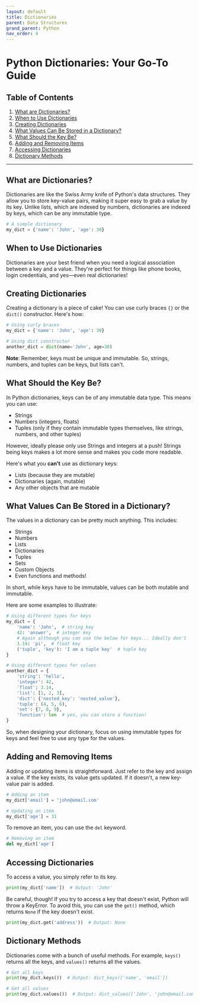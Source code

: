 ```yaml
---
layout: default
title: Dictionaries
parent: Data Structures
grand_parent: Python
nav_order: 4
---
```


# Python Dictionaries: Your Go-To Guide

## Table of Contents

1. [What are Dictionaries?](#what-are-dictionaries)
2. [When to Use Dictionaries](#when-to-use-dictionaries)
3. [Creating Dictionaries](#creating-dictionaries)
4. [What Values Can Be Stored in a Dictionary?](#what-values-can-be-stored-in-a-dictionary)
5. [What Should the Key Be?](#what-should-the-key-be)
6. [Adding and Removing Items](#adding-and-removing-items)
7. [Accessing Dictionaries](#accessing-dictionaries)
8. [Dictionary Methods](#dictionary-methods)

---

## What are Dictionaries?

Dictionaries are like the Swiss Army knife of Python's data structures. They allow you to store key-value pairs, making it super easy to grab a value by its key. Unlike lists, which are indexed by numbers, dictionaries are indexed by keys, which can be any immutable type.

```python
# A simple dictionary
my_dict = {'name': 'John', 'age': 30}
```

## When to Use Dictionaries

Dictionaries are your best friend when you need a logical association between a key and a value. They're perfect for things like phone books, login credentials, and yes—even real dictionaries!

## Creating Dictionaries

Creating a dictionary is a piece of cake! You can use curly braces `{}` or the `dict()` constructor. Here's how:

```python
# Using curly braces
my_dict = {'name': 'John', 'age': 30}

# Using dict constructor
another_dict = dict(name='John', age=30)
```

**Note**: Remember, keys must be unique and immutable. So, strings, numbers, and tuples can be keys, but lists can't.

## What Should the Key Be?

In Python dictionaries, keys can be of any immutable data type. This means you can use:

- Strings
- Numbers (integers, floats)
- Tuples (only if they contain immutable types themselves, like strings, numbers, and other tuples)

However, ideally please only use Strings and integers at a push! Strings being keys makes a lot more sense and makes you code more readable.

Here's what you **can't** use as dictionary keys:

- Lists (because they are mutable)
- Dictionaries (again, mutable)
- Any other objects that are mutable

## What Values Can Be Stored in a Dictionary?

The values in a dictionary can be pretty much anything. This includes:

- Strings
- Numbers
- Lists
- Dictionaries
- Tuples
- Sets
- Custom Objects
- Even functions and methods!

In short, while keys have to be immutable, values can be both mutable and immutable.

Here are some examples to illustrate:

```python
# Using different types for keys
my_dict = {
    'name': 'John',  # string key
    42: 'answer',  # integer key
    # Again although you can use the below for keys... Ideally don't
    3.14: 'pi',  # float key
    ('tuple', 'key'): 'I am a tuple key'  # tuple key
}

# Using different types for values
another_dict = {
    'string': 'hello',
    'integer': 42,
    'float': 3.14,
    'list': [1, 2, 3],
    'dict': {'nested_key': 'nested_value'},
    'tuple': (4, 5, 6),
    'set': {7, 8, 9},
    'function': len  # yes, you can store a function!
}
```

So, when designing your dictionary, focus on using immutable types for keys and feel free to use any type for the values.

## Adding and Removing Items

Adding or updating items is straightforward. Just refer to the key and assign a value. If the key exists, its value gets updated. If it doesn't, a new key-value pair is added.

```python
# Adding an item
my_dict['email'] = 'john@email.com'

# Updating an item
my_dict['age'] = 31
```

To remove an item, you can use the `del` keyword.

```python
# Removing an item
del my_dict['age']
```

## Accessing Dictionaries

To access a value, you simply refer to its key.

```python
print(my_dict['name'])  # Output: 'John'
```

Be careful, though! If you try to access a key that doesn't exist, Python will throw a KeyError. To avoid this, you can use the `get()` method, which returns `None` if the key doesn't exist.

```python
print(my_dict.get('address'))  # Output: None
```

## Dictionary Methods

Dictionaries come with a bunch of useful methods. For example, `keys()` returns all the keys, and `values()` returns all the values.

```python
# Get all keys
print(my_dict.keys())  # Output: dict_keys(['name', 'email'])

# Get all values
print(my_dict.values())  # Output: dict_values(['John', 'john@email.com'])
```